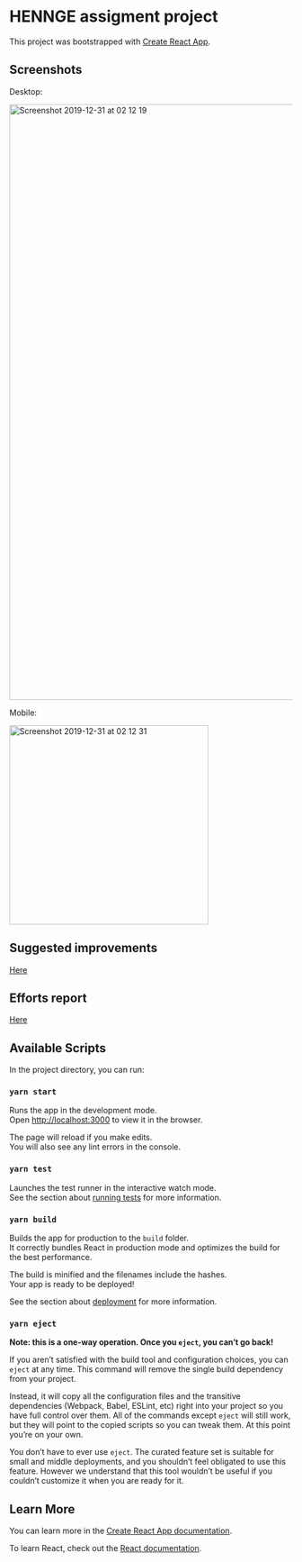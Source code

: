 # HENNGE assigment project

This project was bootstrapped with [Create React App](https://github.com/facebook/create-react-app).

## Screenshots

Desktop:

<img width="1058" alt="Screenshot 2019-12-31 at 02 12 19" src="https://user-images.githubusercontent.com/2844046/71606648-12828b00-2b73-11ea-9b48-266b76c2787d.png">

Mobile: 

<img width="354" alt="Screenshot 2019-12-31 at 02 12 31" src="https://user-images.githubusercontent.com/2844046/71606647-10b8c780-2b73-11ea-9743-0fd75c1f3578.png">

## Suggested improvements
[Here](SUGGESTED_IMPROVEMENTS.md)

## Efforts report
[Here](EFFORTS.md)

## Available Scripts

In the project directory, you can run:

### `yarn start`

Runs the app in the development mode.<br />
Open [http://localhost:3000](http://localhost:3000) to view it in the browser.

The page will reload if you make edits.<br />
You will also see any lint errors in the console.

### `yarn test`

Launches the test runner in the interactive watch mode.<br />
See the section about [running tests](https://facebook.github.io/create-react-app/docs/running-tests) for more information.

### `yarn build`

Builds the app for production to the `build` folder.<br />
It correctly bundles React in production mode and optimizes the build for the best performance.

The build is minified and the filenames include the hashes.<br />
Your app is ready to be deployed!

See the section about [deployment](https://facebook.github.io/create-react-app/docs/deployment) for more information.

### `yarn eject`

**Note: this is a one-way operation. Once you `eject`, you can’t go back!**

If you aren’t satisfied with the build tool and configuration choices, you can `eject` at any time. This command will remove the single build dependency from your project.

Instead, it will copy all the configuration files and the transitive dependencies (Webpack, Babel, ESLint, etc) right into your project so you have full control over them. All of the commands except `eject` will still work, but they will point to the copied scripts so you can tweak them. At this point you’re on your own.

You don’t have to ever use `eject`. The curated feature set is suitable for small and middle deployments, and you shouldn’t feel obligated to use this feature. However we understand that this tool wouldn’t be useful if you couldn’t customize it when you are ready for it.

## Learn More

You can learn more in the [Create React App documentation](https://facebook.github.io/create-react-app/docs/getting-started).

To learn React, check out the [React documentation](https://reactjs.org/).
